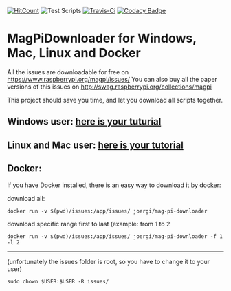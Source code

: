 [![HitCount](http://hits.dwyl.com/joergi/MagPiDownloader.svg)](http://hits.dwyl.com/joergi/MagPiDownloader) ![Test Scripts](https://github.com/joergi/MagPiDownloader/workflows/Test%20Scripts/badge.svg) [![Travis-Ci](https://travis-ci.org/joergi/MagPiDownloader.svg?branch=master)](https://travis-ci.org/joergi/MagPiDownloader) [![Codacy Badge](https://api.codacy.com/project/badge/Grade/6148b12808964799910ed67ce82065ce)](https://www.codacy.com/app/joergi/MagPiDownloader?utm_source=github.com&amp;utm_medium=referral&amp;utm_content=joergi/MagPiDownloader&amp;utm_campaign=Badge_Grade)

# MagPiDownloader for Windows, Mac, Linux and Docker

All the issues are downloadable for free on https://www.raspberrypi.org/magpi/issues/
You can also buy all the paper versions of this issues on http://swag.raspberrypi.org/collections/magpi

This project should save you time, and let you download all scripts together.

## Windows user: [here is your tuturial](windows/)

## Linux and Mac user: [here is your tutorial](linux_mac/)

## Docker:
If you have Docker installed, there is an easy way to download it by docker:   

download all:
```
docker run -v $(pwd)/issues:/app/issues/ joergi/mag-pi-downloader
```

download specific range first to last (example: from 1 to 2
```
docker run -v $(pwd)/issues:/app/issues/ joergi/mag-pi-downloader -f 1 -l 2
```
---
(unfortunately the issues folder is root, so you have to change it to your user)
```
sudo chown $USER:$USER -R issues/
```
